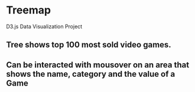 # Treemap
D3.js Data Visualization Project
## Tree shows top 100 most sold video games. 
## Can be interacted with mousover on an area that shows the name, category and the value of a Game
